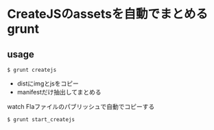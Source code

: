 # CreateJSのassetsを自動でまとめるgrunt

## usage

	$ grunt createjs
	
- distにimgとjsをコピー
- manifestだけ抽出してまとめる





watch Flaファイルのパブリッシュで自動でコピーする

    $ grunt start_createjs
